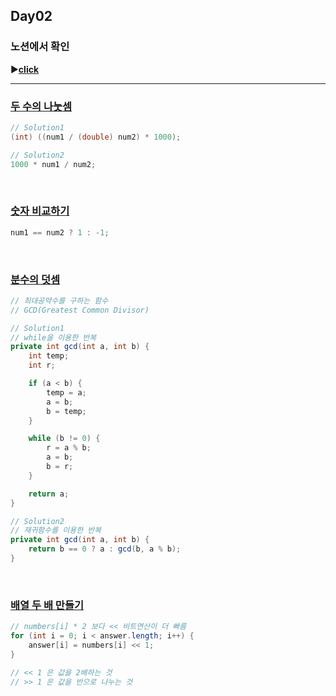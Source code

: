 ## Day02
### 노션에서 확인
▶️[**click**](https://gipark181.notion.site/Day02-2024-08-18-562181d5d31341aea537e24a7f076f8b?pvs=4)
<br/>
<hr/>

### [**두 수의 나눗셈**](https://school.programmers.co.kr/learn/courses/30/lessons/120806)

```java
// Solution1
(int) ((num1 / (double) num2) * 1000);

// Solution2
1000 * num1 / num2;
```
<br/>

### [**숫자 비교하기**](https://school.programmers.co.kr/learn/courses/30/lessons/120807)

```java
num1 == num2 ? 1 : -1;
```
<br/>

### [**분수의 덧셈**](https://school.programmers.co.kr/learn/courses/30/lessons/120808)

```java
// 최대공약수를 구하는 함수
// GCD(Greatest Common Divisor)

// Solution1
// while을 이용한 반복
private int gcd(int a, int b) {
    int temp;
    int r;

    if (a < b) {
        temp = a;
        a = b;
        b = temp;
    }

    while (b != 0) {
        r = a % b;
        a = b;
        b = r;
    }

    return a;
}

// Solution2
// 재귀함수를 이용한 반복
private int gcd(int a, int b) {
    return b == 0 ? a : gcd(b, a % b);
}
```
<br/>

### [**배열 두 배 만들기**](https://school.programmers.co.kr/learn/courses/30/lessons/120809)

```java
// numbers[i] * 2 보다 << 비트연산이 더 빠름
for (int i = 0; i < answer.length; i++) {
    answer[i] = numbers[i] << 1;
}

// << 1 은 값을 2배하는 것
// >> 1 은 값을 반으로 나누는 것
```